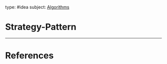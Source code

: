 type: #idea
subject: [Algorithms](Algorithms.md)
<!-- Subject should be a hub note -->
# Strategy-Pattern

<!--
	Write three to five sentences in your own words
	Assume that the reader will have no context
	Include sources
	Link to other ideas
-->

---
# References
<!-- What references back up this idea -->
